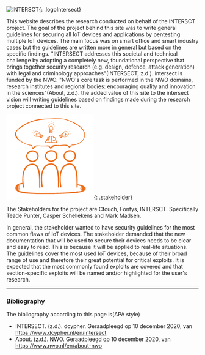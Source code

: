 
![INTERSCT](/assets/images/intersectlogo.png){: .logoIntersect}

This website describes the research conducted on behalf of the INTERSCT project.
The goal of the project behind this site was to write general guidelines for securing all IoT devices and applications by pentesting multiple IoT devices.
The main focus was on smart office and smart industry cases but the guidelines are written more in general but based on the specific findings.
"INTERSECT addresses this societal and technical challenge by adopting a completely new, foundational perspective that brings together security research (e.g. design, defence, attack generation) with legal and criminology approaches"(INTERSECT, z.d.).
intersect is funded by the NWO. "NWO's core task is performed in the NWO domains, research institutes and regional bodies: encouraging quality and innovation in the sciences"(About, z.d.).
the added value of this site to the intersect vision will writing guidelines based on findings made during the research project connected to this site.

![INTERSCT](/assets/images/stakeholder.png){: .stakeholder}

The Stakeholders for the project are Ctouch, Fontys, INTERSCT. Specifically Teade Punter, Casper Schellekens and Mark Madsen.

In general, the stakeholder wanted to have security guidelines for the most common flaws of IoT devices.
The stakeholder demanded that the new documentation that will be used to secure their devices needs to be clear and easy to read.
This is because it will be applied to real-life situations.
The guidelines cover the most used IoT devices, because of their broad range of use and therefore their great potential for critical exploits.
It is expected that the most commonly found exploits are covered and that section-specific exploits will be named and/or highlighted for the user's research.

---

### Bibliography

The bibliography according to this page is(APA style)

- INTERSECT. (z.d.). dcypher. Geraadpleegd op 10 december 2020, van https://www.dcypher.nl/en/intersect
- About. (z.d.). NWO. Geraadpleegd op 10 december 2020, van https://www.nwo.nl/en/about-nwo

